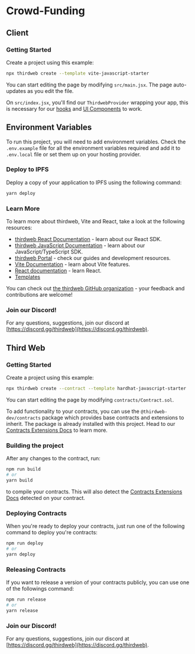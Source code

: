 ﻿# Crowd-Funding
## Client
 ### Getting Started

  Create a project using this example:
  
  ```bash
  npx thirdweb create --template vite-javascript-starter
  ```
  
  You can start editing the page by modifying `src/main.jsx`. The page auto-updates as you edit the file.
  
  On `src/index.jsx`, you'll find our `ThirdwebProvider` wrapping your app,
  this is necessary for our [hooks](https://portal.thirdweb.com/react) and
  [UI Components](https://portal.thirdweb.com/ui-components) to work.
  
  ## Environment Variables
  
  To run this project, you will need to add environment variables. Check the `.env.example` file for all the environment variables required and add it to `.env.local` file or set them up on your hosting provider.
  
  ### Deploy to IPFS
  
  Deploy a copy of your application to IPFS using the following command:
  
  ```bash
  yarn deploy
  ```
  
  ### Learn More
  
  To learn more about thirdweb, Vite and React, take a look at the following resources:
  
  - [thirdweb React Documentation](https://docs.thirdweb.com/react) - learn about our React SDK.
  - [thirdweb JavaScript Documentation](https://docs.thirdweb.com/react) - learn about our JavaScript/TypeScript SDK.
  - [thirdweb Portal](https://docs.thirdweb.com/react) - check our guides and development resources.
  - [Vite Documentation](https://vitejs.dev/guide/) - learn about Vite features.
  - [React documentation](https://reactjs.org/) - learn React.
  - [Templates](https://thirdweb.com/templates)
  
  You can check out [the thirdweb GitHub organization](https://github.com/thirdweb-dev) - your feedback and contributions are welcome!
  
  ### Join our Discord!
  
  For any questions, suggestions, join our discord at [https://discord.gg/thirdweb](https://discord.gg/thirdweb).

## Third Web
### Getting Started

Create a project using this example:

```bash
npx thirdweb create --contract --template hardhat-javascript-starter
```

You can start editing the page by modifying `contracts/Contract.sol`.

To add functionality to your contracts, you can use the `@thirdweb-dev/contracts` package which provides base contracts and extensions to inherit. The package is already installed with this project. Head to our [Contracts Extensions Docs](https://portal.thirdweb.com/contractkit) to learn more.

### Building the project

After any changes to the contract, run:

```bash
npm run build
# or
yarn build
```

to compile your contracts. This will also detect the [Contracts Extensions Docs](https://portal.thirdweb.com/contractkit) detected on your contract.

### Deploying Contracts

When you're ready to deploy your contracts, just run one of the following command to deploy you're contracts:

```bash
npm run deploy
# or
yarn deploy
```

### Releasing Contracts

If you want to release a version of your contracts publicly, you can use one of the followings command:

```bash
npm run release
# or
yarn release
```

### Join our Discord!

For any questions, suggestions, join our discord at [https://discord.gg/thirdweb](https://discord.gg/thirdweb).

